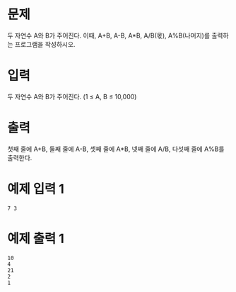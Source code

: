 # 문제

두 자연수 A와 B가 주어진다. 이때, A+B, A-B, A\*B, A/B(몫), A%B(나머지)를 출력하는 프로그램을 작성하시오.

# 입력

두 자연수 A와 B가 주어진다. (1 ≤ A, B ≤ 10,000)

# 출력

첫째 줄에 A+B, 둘째 줄에 A-B, 셋째 줄에 A\*B, 넷째 줄에 A/B, 다섯째 줄에 A%B를 출력한다.

# 예제 입력 1

```
7 3
```

# 예제 출력 1

```
10
4
21
2
1
```
